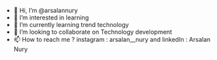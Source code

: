 - 👋 Hi, I’m @arsalannury
- 👀 I’m interested in learning
- 🌱 I’m currently learning trend technology
- 💞️ I’m looking to collaborate on Technology development
- 📫 How to reach me ? instagram : arsalan__nury and linkedIn : Arsalan Nury 

<!---
arsalannury/arsalannury is a ✨ special ✨ repository because its `README.md` (this file) appears on your GitHub profile.
You can click the Preview link to take a look at your changes.
--->
